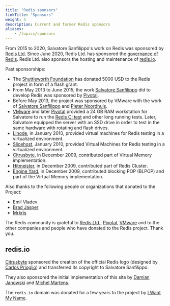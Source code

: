 ```yaml
---
title: "Redis sponsors"
linkTitle: "Sponsors"
weight: 4
description: Current and former Redis sponsors
aliases:
    - /topics/sponsors
---
```


From 2015 to 2020, Salvatore Sanfilippo's work on Redis was sponsored by [Redis Ltd.](https://redis.com) Since June 2020, Redis Ltd. has sponsored the [governance of Redis](/topics/governance). Redis Ltd. also sponsors the hosting and maintenance of [redis.io](https://redis.io). 

Past sponsorships:

* The [Shuttleworth Foundation](http://www.shuttleworthfoundation.org) has donated 5000 USD to the Redis project in form of a flash grant.
* From May 2013 to June 2015, the work [Salvatore Sanfilippo](http://twitter.com/antirez) did to develop Redis was sponsored by [Pivotal](http://gopivotal.com).
* Before May 2013, the project was sponsored by VMware with the work of [Salvatore Sanfilippo](http://twitter.com/antirez) and [Pieter Noordhuis](http://twitter.com/pnoordhuis).
* [VMware](http://vmware.com) and later [Pivotal](http://pivotal.io) provided a 24 GB RAM workstation for Salvatore to run the [Redis CI test](http://ci.redis.io) and other long running tests. Later, Salvatore equipped the server with an SSD drive in order to test in the same hardware with rotating and flash drives.
* [Linode](http://linode.com), in January 2010, provided virtual machines for Redis testing in a virtualized environment.
* [Slicehost](http://slicehost.com), January 2010, provided Virtual Machines for Redis testing in a virtualized environment.
* [Citrusbyte](http://citrusbyte.com), in December 2009, contributed part of Virtual Memory implementation.
* [Hitmeister](http://www.hitmeister.de/), in December 2009, contributed part of Redis Cluster.
* [Engine Yard](http://engineyard.com), in December 2009, contributed blocking POP (BLPOP) and part of the Virtual Memory implementation.

Also thanks to the following people or organizations that donated to the Project:

* Emil Vladev
* [Brad Jasper](http://bradjasper.com/)
* [Mrkris](http://www.mrkris.com/)

The Redis community is grateful to [Redis Ltd.](http://redis.com), [Pivotal](http://gopivotal.com), [VMware](http://vmware.com) and to the other companies and people who have donated to the Redis project. Thank you.

## redis.io

[Citrusbyte](https://citrusbyte.com) sponsored the creation of the official
Redis logo (designed by [Carlos Prioglio](http://carlosprioglio.com)) and
transferred its copyright to Salvatore Sanfilippo.

They also sponsored the initial implementation of this site by
[Damian Janowski](https://twitter.com/djanowski) and [Michel
Martens](https://twitter.com/soveran).

The `redis.io` domain was donated for a few years to the project by [I Want My
Name](https://iwantmyname.com).
